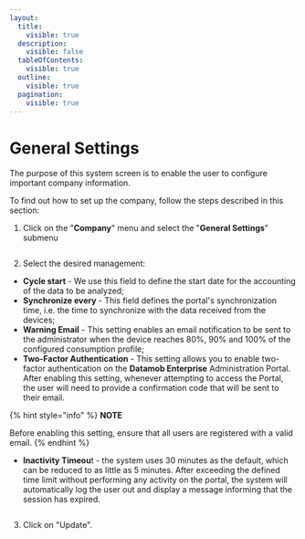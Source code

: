 ```yaml
---
layout:
  title:
    visible: true
  description:
    visible: false
  tableOfContents:
    visible: true
  outline:
    visible: true
  pagination:
    visible: true
---
```


# General Settings

The purpose of this system screen is to enable the user to configure important company information.

To find out how to set up the company, follow the steps described in this section:

1. Click on the "**Company**" menu and select the "**General Settings**" submenu

<figure><img src="../../../.gitbook/assets/Captura de tela 2024-02-14 150836 (3).png" alt=""><figcaption></figcaption></figure>

2. Select the desired management:

* **Cycle start** - We use this field to define the start date for the accounting of the data to be analyzed;
* **Synchronize every** - This field defines the portal's synchronization time, i.e. the time to synchronize with the data received from the devices;
* **Warning Email** - This setting enables an email notification to be sent to the administrator when the device reaches 80%, 90% and 100% of the configured consumption profile;
* **Two-Factor Authentication** - This setting allows you to enable two-factor authentication on the **Datamob Enterprise** Administration Portal. After enabling this setting, whenever attempting to access the Portal, the user will need to provide a confirmation code that will be sent to their email.

{% hint style="info" %}
**NOTE**

Before enabling this setting, ensure that all users are registered with a valid email.
{% endhint %}

* **Inactivity Timeou**t - the system uses 30 minutes as the default, which can be reduced to as little as 5 minutes. After exceeding the defined time limit without performing any activity on the portal, the system will automatically log the user out and display a message informing that the session has expired.

<figure><img src="../../../.gitbook/assets/image (35).png" alt=""><figcaption></figcaption></figure>

3. Click on "Update".
